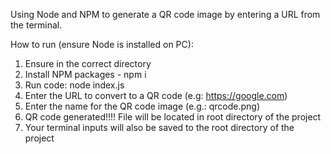 Using Node and NPM to generate a QR code image by entering a URL from the terminal.

How to run (ensure Node is installed on PC):

1. Ensure in the correct directory
2. Install NPM packages - npm i
3. Run code: node index.js
4. Enter the URL to convert to a QR code (e.g: https://google.com)
5. Enter the name for the QR code image (e.g.: qrcode.png)
6. QR code generated!!!! File will be located in root directory of the project
7. Your terminal inputs will also be saved to the root directory of the project
